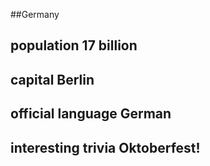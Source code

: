##Germany
## population  17 billion


## capital     Berlin

 
## official language  German


## interesting trivia  Oktoberfest!



